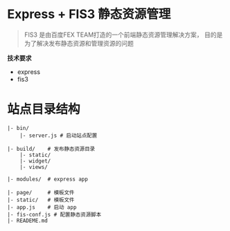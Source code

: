 Express + FIS3 静态资源管理
==========
> FIS3 是由百度FEX TEAM打造的一个前端静态资源管理解决方案，
> 目的是为了解决发布静态资源和管理资源的问题

**技术要求**
- express
- fis3

站点目录结构
==========

```
|- bin/
    |- server.js # 启动站点配置

|- build/    # 发布静态资源目录
    |- static/
    |- widget/
    |- views/

|- modules/  # express app

|- page/     # 模板文件
|- static/   # 模板文件
|- app.js    # 启动 app
|- fis-conf.js # 配置静态资源脚本
|- READEME.md
```

